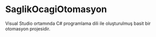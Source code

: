 # SaglikOcagiOtomasyon
Visual Studio ortamında C# programlama dili ile oluşturulmuş basit bir otomasyon projesidir.
